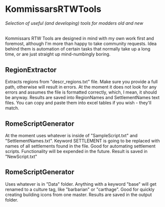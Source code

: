 # KommissarsRTWTools
###### Selection of useful (and developing) tools for modders old and new

Kommissars RTW Tools are designed in mind with my own work first and foremost, although I'm more than happy to take community requests. Idea behind them is automation of certain tasks that normally take up a long time, or are just straight up mind-numbingly boring.

## RegionExtractor
Extracts regions from "descr_regions.txt" file. Make sure you provide a full path, otherwise will result in errors. At the moment it does not look for any errors and assumes the file is formatted correctly, which, I mean, it should be anyway.
Results are saved into RegionNames and SettlementNames text files. You can copy and paste them into excel tables if you wish - they'll match.

## RomeScriptGenerator
At the moment uses whatever is inside of "SampleScript.txt" and "SettlementNames.txt". Keyword SETTLEMENT is going to be replaced with names of all settlements found in the file. Good for automating settlement scripts. Functionality will be expended in the future.
Result is saved in "NewScript.txt"

## RomeScriptGenerator
Uses whatever is in "Data" folder. Anything with a keyword "base" will get renamed to a culture tag, like "barbarian" or "carthage". Good for quickly creating building icons from one master. Results are saved in the output folder.
